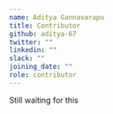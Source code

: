 ```yaml
---
name: Aditya Gannavarapu
title: Contributor
github: aditya-67
twitter: ""
linkedin: ""
slack: ""
joining_date: ""
role: contributor
---
```


Still waiting for this
